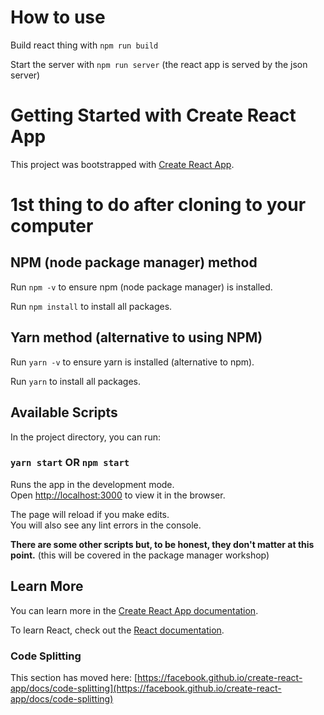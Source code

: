 # How to use

Build react thing with `npm run build`

Start the server with `npm run server` (the react app is served by the json server)

# Getting Started with Create React App

This project was bootstrapped with [Create React App](https://github.com/facebook/create-react-app).

# 1st thing to do after cloning to your computer
## NPM (node package manager) method
Run `npm -v` to ensure npm (node package manager) is installed. 

Run `npm install` to install all packages. 

## Yarn method (alternative to using NPM)
Run `yarn -v` to ensure yarn is installed (alternative to npm). 

Run `yarn` to install all packages. 

## Available Scripts

In the project directory, you can run:

### `yarn start` OR `npm start`

Runs the app in the development mode.\
Open [http://localhost:3000](http://localhost:3000) to view it in the browser.

The page will reload if you make edits.\
You will also see any lint errors in the console.

**There are some other scripts but, to be honest, they don't matter at this point.** (this will be covered in the package manager workshop)

## Learn More

You can learn more in the [Create React App documentation](https://facebook.github.io/create-react-app/docs/getting-started).

To learn React, check out the [React documentation](https://reactjs.org/).

### Code Splitting

This section has moved here: [https://facebook.github.io/create-react-app/docs/code-splitting](https://facebook.github.io/create-react-app/docs/code-splitting)
